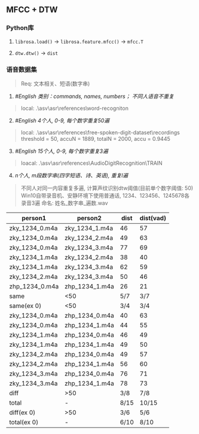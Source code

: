 ## MFCC + DTW
### Python库
1. ```librosa.load()``` -> ```librosa.feature.mfcc()``` -> ```mfcc.T```

2. ```dtw.dtw()``` -> ```dist```

### 语音数据集
>Req: 文本相关、短语(数字串)  

1. *#English 类别：commands, names, numbers； 不同人语音不重复*  
>local: .\asv\asr\references\word-recogniton  

2. *#English 4个人, 0-9, 每个数字重复50遍*  
>local: .\asv\asr\references\free-spoken-digit-dataset\recordings  
>threshold = 50, accuN = 1889, totalN = 2000, accu = 0.9445

3. *#English 15个人, 0-9, 每个数字重复3遍*  
>loacal: .\asv\asr\references\AudioDigitRecognition\TRAIN  

4. *n个人, m段数字串(四字短语、诗、英语), 重复l遍*  
>不同人对同一内容重复多遍, 计算声纹识别dtw阈值(目前单个数字阈值: 50)  
>Win10自带录音机、安静环境下使用普通话, 1234、123456、1245678各录音3遍
>命名: 姓名_数字串_遍数.wav

| person1 | person2 | dist | dist(vad) |
| --- | --- | --- | --- |
| zky_1234_0.m4a | zky_1234_1.m4a | 46 | 57 |
| zky_1234_0.m4a | zky_1234_2.m4a | 49 | 63 |
| zky_1234_0.m4a | zky_1234_3.m4a | 77 | 69 |
| zky_1234_1.m4a | zky_1234_2.m4a | 38 | 40 |
| zky_1234_1.m4a | zky_1234_3.m4a | 62 | 59 |
| zky_1234_2.m4a | zky_1234_3.m4a | 50 | 46 |
| zhp_1234_0.m4a | zhp_1234_1.m4a | 26 | 21 |
| same | <50 | 5/7 | 3/7 |
| same(ex 0) | <50 | 3/4 | 3/4 |
| zky_1234_0.m4a | zhp_1234_0.m4a | 40 | 63 |
| zky_1234_0.m4a | zhp_1234_1.m4a | 44 | 55 |
| zky_1234_1.m4a | zhp_1234_0.m4a | 46 | 49 |
| zky_1234_1.m4a | zhp_1234_1.m4a | 49 | 50 |
| zky_1234_2.m4a | zhp_1234_0.m4a | 49 | 57 |
| zky_1234_2.m4a | zhp_1234_1.m4a | 56 | 60 |
| zky_1234_3.m4a | zhp_1234_0.m4a | 76 | 71 |
| zky_1234_3.m4a | zhp_1234_1.m4a | 78 | 73 |
| diff | >50 | 3/8 | 7/8 |
| total | - | 8/15 | 10/15 |
| diff(ex 0) | >50 | 3/6 | 5/6 |
| total(ex 0) | - | 6/10 | 8/10 |